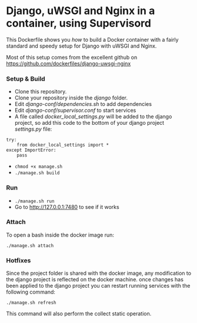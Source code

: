 # Django, uWSGI and Nginx in a container, using Supervisord

This Dockerfile shows you *how* to build a Docker container with a fairly standard
and speedy setup for Django with uWSGI and Nginx.

Most of this setup comes from the excellent github on 
https://github.com/dockerfiles/django-uwsgi-nginx

### Setup & Build

* Clone this repository.
* Clone your repository inside the *django* folder.
* Edit *django-conf/dependencies.sh* to add dependencies
* Edit *django-conf/supervisor.conf* to start services
* A file called *docker_local_settings.py* will be added to the django project, so add this code to the bottom of your django project *settings.py* file:
```
try:
    from docker_local_settings import *
except ImportError:
    pass
```
* `chmod +x manage.sh`
* `./manage.sh build`


### Run

* `./manage.sh run`
* Go to http://127.0.0.1:7480 to see if it works

### Attach

To open a bash inside the docker image run:
```
./manage.sh attach
```


### Hotfixes

Since the project folder is shared with the docker image, any modification to the django project is reflected on the docker machine. once changes has been applied to the django project you can restart running services with the following command:
```
./manage.sh refresh
```
This command will also perform the collect static operation.
